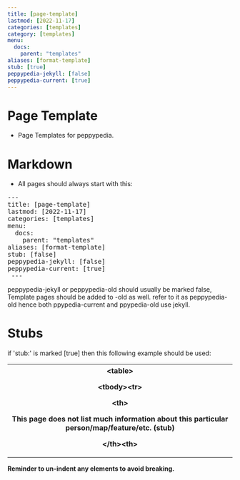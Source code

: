 ```yaml
---
title: [page-template]
lastmod: [2022-11-17]
categories: [templates]
category: [templates]
menu:
  docs:
    parent: "templates"
aliases: [format-template]
stub: [true]
peppypedia-jekyll: [false]
peppypedia-current: [true]
---
```

# Page Template
* Page Templates for peppypedia.
# Markdown
* All pages should always start with this:
<pre>
---
title: [page-template]
lastmod: [2022-11-17]
categories: [templates]
menu:
  docs:
    parent: "templates"
aliases: [format-template]
stub: [false]
peppypedia-jekyll: [false]
peppypedia-current: [true]
 ---
</pre>
peppypedia-jekyll or peppypedia-old should usually be marked false, Template pages should be added to -old as well.
refer to it as peppypedia-old hence both ppypedia-current and ppypedia-old use jekyll. 
  
# Stubs
if 'stub:' is marked [true] then this following example should be used:
<table>
  <th>
&lt;table&gt;
<p>&lt;tbody&gt;&lt;tr&gt;</p>
<p>&lt;th&gt;</p>
  <p>This page does not list much information about this particular person/map/feature/etc. (stub)</p>
  <p>&lt;/th&gt;&lt;th&gt;</p>
  </th>
</table>
  <p><b>Reminder to un-indent any elements to avoid breaking.</p>
